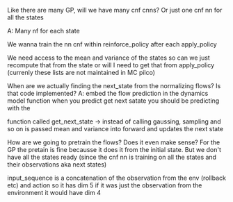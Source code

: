 Like there are many GP, will we have many cnf cnns?
Or just one cnf nn for all the states

A: Many nf for each state

We wanna train the nn cnf within reinforce_policy after each apply_policy

We need access to the mean and variance of the states so can we just recompute that from the state or will I need to get that from apply_policy (currenly these lists are not maintained in MC pilco)

When are we actually finding the next_state from the normalizing flows? Is that code implemented?
A: embed the flow prediction in the dynamics model function
when you predict get next satate you should be predicting with the

function called get_next_state -> instead of calling gaussing, sampling and so on is passed mean and variance into forward and updates the next state

How are we going to pretrain the flows? Does it even make sense? For the GP the pretain is fine becausse it does it from the initial state. But we don't have all the states ready (since the cnf nn is training on all the states and their observations aka next states)

input_sequence is a concatenation of the observation from the env (rollback etc) and action
so it has dim 5
if it was just the observation from the environment it would have dim 4
